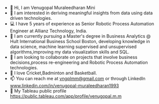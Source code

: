 - 👋 Hi, I am Venugopal Muraleedharan Mini
- 👀 I am interested in deriving meaningful insights from data using data driven technologies.
- 💻 I have 5 years of experience as Senior Robotic Process Automation Engineer at Allianz Technology, India. 
- 🌱 I am currently pursuing a Master's degree in Business Analytics @ Hult International Business School Boston, developing knowledge in data science, machine      learning supervised and unsupervised algorithms,improving my data visualization skills and SQL. 
- 💞️ I am looking to collaborate on projects that involve business decisions,process re-engineering and Robotic Process Automation technologies. 
- 🏀 I love Cricket,Badminton and Basketball. 
- 📫 You can reach me at vngplmm@gmail.com or through LinkedIn www.linkedin.com/in/venugopal-muraleedharan1993 
- 📂 My Tableau public profile https://public.tableau.com/app/profile/venugopal.m.m

<!---
Venugopalgit/Venugopalgit is a ✨ special ✨ repository because its `README.md` (this file) appears on your GitHub profile.
You can click the Preview link to take a look at your changes.
--->
